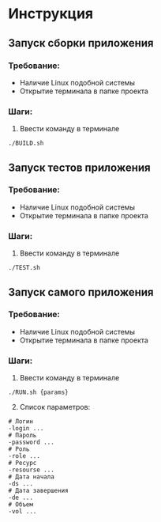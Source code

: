 # Инструкция

## Запуск сборки приложения
### Требование:
* Наличие Linux подобной системы
* Открытие терминала в папке проекта

### Шаги:
1. Ввести команду в терминале
```shell
./BUILD.sh
```

## Запуск тестов приложения
### Требование:
* Наличие Linux подобной системы
* Открытие терминала в папке проекта

### Шаги:
1. Ввести команду в терминале
```shell
./TEST.sh
```

## Запуск самого приложения
### Требование:
* Наличие Linux подобной системы
* Открытие терминала в папке проекта

### Шаги:
1. Ввести команду в терминале
```shell
./RUN.sh {params}
```

2. Список параметров:
```shell
# Логин
-login ... 
# Пароль
-password ...
# Роль
-role ...
# Ресурс
-resourse ...
# Дата начала
-ds ...
# Дата завершения
-de ...
# Объем
-vol ...
```
